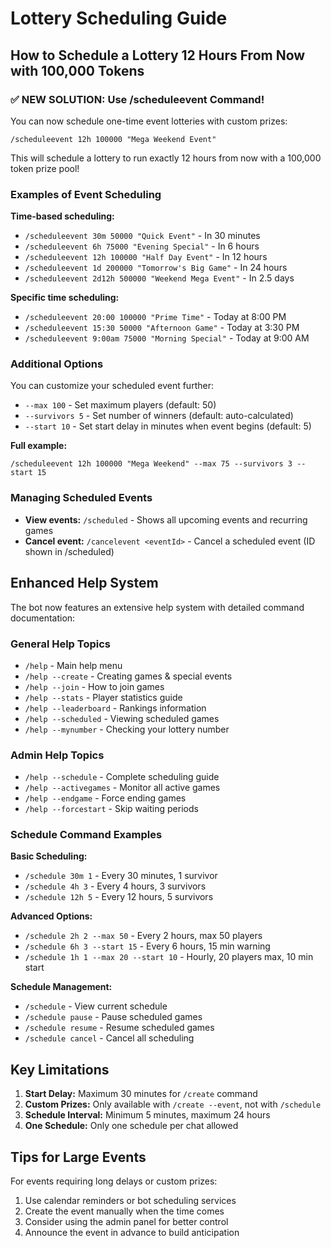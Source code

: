 # Lottery Scheduling Guide

## How to Schedule a Lottery 12 Hours From Now with 100,000 Tokens

### ✅ NEW SOLUTION: Use /scheduleevent Command!

You can now schedule one-time event lotteries with custom prizes:

```
/scheduleevent 12h 100000 "Mega Weekend Event"
```

This will schedule a lottery to run exactly 12 hours from now with a 100,000 token prize pool!

### Examples of Event Scheduling

**Time-based scheduling:**
- `/scheduleevent 30m 50000 "Quick Event"` - In 30 minutes
- `/scheduleevent 6h 75000 "Evening Special"` - In 6 hours
- `/scheduleevent 12h 100000 "Half Day Event"` - In 12 hours
- `/scheduleevent 1d 200000 "Tomorrow's Big Game"` - In 24 hours
- `/scheduleevent 2d12h 500000 "Weekend Mega Event"` - In 2.5 days

**Specific time scheduling:**
- `/scheduleevent 20:00 100000 "Prime Time"` - Today at 8:00 PM
- `/scheduleevent 15:30 50000 "Afternoon Game"` - Today at 3:30 PM
- `/scheduleevent 9:00am 75000 "Morning Special"` - Today at 9:00 AM

### Additional Options

You can customize your scheduled event further:
- `--max 100` - Set maximum players (default: 50)
- `--survivors 5` - Set number of winners (default: auto-calculated)
- `--start 10` - Set start delay in minutes when event begins (default: 5)

**Full example:**
```
/scheduleevent 12h 100000 "Mega Weekend" --max 75 --survivors 3 --start 15
```

### Managing Scheduled Events

- **View events:** `/scheduled` - Shows all upcoming events and recurring games
- **Cancel event:** `/cancelevent <eventId>` - Cancel a scheduled event (ID shown in /scheduled)

## Enhanced Help System

The bot now features an extensive help system with detailed command documentation:

### General Help Topics
- `/help` - Main help menu
- `/help --create` - Creating games & special events
- `/help --join` - How to join games
- `/help --stats` - Player statistics guide
- `/help --leaderboard` - Rankings information
- `/help --scheduled` - Viewing scheduled games
- `/help --mynumber` - Checking your lottery number

### Admin Help Topics
- `/help --schedule` - Complete scheduling guide
- `/help --activegames` - Monitor all active games
- `/help --endgame` - Force ending games
- `/help --forcestart` - Skip waiting periods

### Schedule Command Examples

**Basic Scheduling:**
- `/schedule 30m 1` - Every 30 minutes, 1 survivor
- `/schedule 4h 3` - Every 4 hours, 3 survivors
- `/schedule 12h 5` - Every 12 hours, 5 survivors

**Advanced Options:**
- `/schedule 2h 2 --max 50` - Every 2 hours, max 50 players
- `/schedule 6h 3 --start 15` - Every 6 hours, 15 min warning
- `/schedule 1h 1 --max 20 --start 10` - Hourly, 20 players max, 10 min start

**Schedule Management:**
- `/schedule` - View current schedule
- `/schedule pause` - Pause scheduled games
- `/schedule resume` - Resume scheduled games
- `/schedule cancel` - Cancel all scheduling

## Key Limitations

1. **Start Delay:** Maximum 30 minutes for `/create` command
2. **Custom Prizes:** Only available with `/create --event`, not with `/schedule`
3. **Schedule Interval:** Minimum 5 minutes, maximum 24 hours
4. **One Schedule:** Only one schedule per chat allowed

## Tips for Large Events

For events requiring long delays or custom prizes:
1. Use calendar reminders or bot scheduling services
2. Create the event manually when the time comes
3. Consider using the admin panel for better control
4. Announce the event in advance to build anticipation